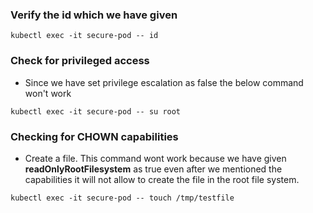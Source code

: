 
### Verify the id which we have given
```
kubectl exec -it secure-pod -- id
```
### Check for privileged access
- Since we have set privilege escalation as false the below command won't work
```
kubectl exec -it secure-pod -- su root
```
### Checking for CHOWN capabilities
- Create a file. This command wont work because we have given **readOnlyRootFilesystem** as true even after we mentioned the capabilities it will not allow to create the file in the root file system.
```
kubectl exec -it secure-pod -- touch /tmp/testfile
```
